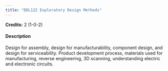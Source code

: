 ```yaml
---
title: "DDL122 Exploratory Design Methods"
---
```

**Credits:** 2 (1-0-2)

#### Description
Design for assembly, design for manufacturability, component design, and design for serviceability. Product development process, materials used for manufacturing, reverse engineering, 3D scanning, understanding electric and electronic circuits.